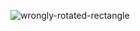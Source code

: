 ![wrongly-rotated-rectangle](https://user-images.githubusercontent.com/150330/40883203-2f539cd6-66be-11e8-9b6f-13e570eadc12.png)
